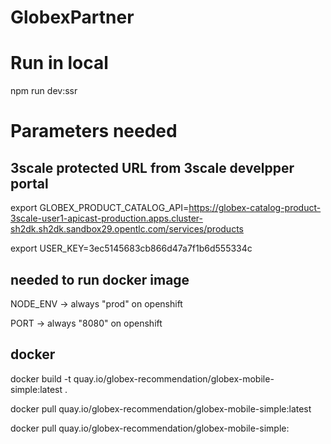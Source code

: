 # GlobexPartner

# Run in local 
npm run dev:ssr

# Parameters needed


## 3scale protected URL from 3scale develpper portal
export GLOBEX_PRODUCT_CATALOG_API=https://globex-catalog-product-3scale-user1-apicast-production.apps.cluster-sh2dk.sh2dk.sandbox29.opentlc.com/services/products

export USER_KEY=3ec5145683cb866d47a7f1b6d555334c



## needed to run docker image 

NODE_ENV -> always "prod" on openshift

PORT -> always "8080" on openshift


## docker

docker build -t quay.io/globex-recommendation/globex-mobile-simple:latest .

docker pull quay.io/globex-recommendation/globex-mobile-simple:latest 

docker pull quay.io/globex-recommendation/globex-mobile-simple:<checkin-tag>
